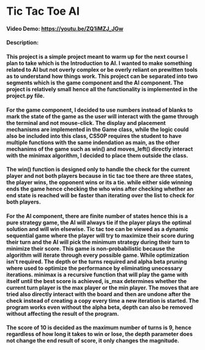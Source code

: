 # Tic Tac Toe AI
#### Video Demo:  https://youtu.be/ZQ1iMZJ_JGw
#### Description:
####        This project is a simple project meant to warm up for the next course I plan to take which is the Introduction to AI. I wanted to make something related to AI but not overly complex or be overly reliant on prewitten tools as to understand how things work. This project can be separated into two segments which is the game component and the AI component. The project is relatively small hence all the functionality is implemented in the project.py file.

####        For the game component, I decided to use numbers instead of blanks to mark the state of the game as the user will interact with the game through the terminal and not mouse-click. The display and placement mechanisms are implemented in the Game class, while the logic could also be included into this class, CS50P requires the student to have multiple functions with the same indendation as main, as the other mechanims of the game such as win() and moves_left() directly interact with the minimax algorithm, I decided to place them outside the class.
####        The win() function is designed only to handle the check for the current player and not both players because in tic tac toe there are three states, the player wins, the opponent wins or its a tie. while either side winning ends the game hence checking the who wins after checking whether an end state is reached will be faster than iterating over the list to check for both players.

####       For the AI component, there are finite number of states hence this is a pure strategy game, the AI will always tie if the player plays the optimal solution and will win elsewise. Tic tac toe can be viewed as a dynamic sequential game where the player will try to maximize their score during their turn and the AI will pick the minimum strategy during their turn to minimize their score. This game is non-probabilistic because the algorithm will iterate through every possible game. While optimization isn't required. The depth or the turns required and alpha beta pruning where used to optimize the performance by eliminating unecessary iterations. minimax is a recursive function that will play the game with itself until the best score is achieved, is_max determines whether the current turn player is the max player or the min player. The moves that are tried also directly interact with the board and then are undone after the check instead of creating a copy every time a new iteration is started. The program works even without the alpha beta, depth can also be removed without affecting the result of the program.

####        The score of 10 is decided as the maximum number of turns is 9, hence regardless of how long it takes to win or lose, the depth parameter does not change the end result of score, it only changes the magnitude.

